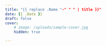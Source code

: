 ```yaml
---
title: "{{ replace .Name "-" " " | title }}"
date: {{ .Date }}
draft: false
cover:
    # image: /uploads/sample-cover.jpg
    hidden: true

---
```


